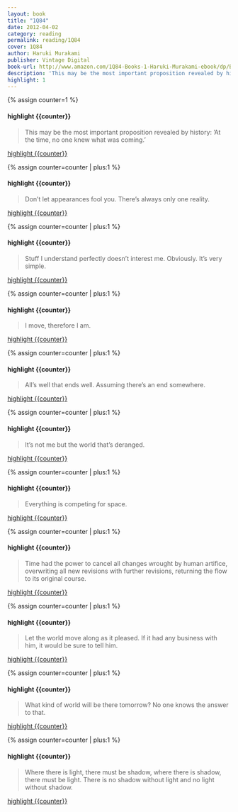 ```yaml
---
layout: book
title: "1Q84"
date: 2012-04-02
category: reading
permalink: reading/1Q84
cover: 1Q84
author: Haruki Murakami
publisher: Vintage Digital
book-url: http://www.amazon.com/1Q84-Books-1-Haruki-Murakami-ebook/dp/B005EWDA9M/
description: 'This may be the most important proposition revealed by history: ’At the time, no one knew what was coming.’'
highlight: 1
---
```


{% assign counter=1 %}
#### highlight {{counter}}
>This may be the most important proposition revealed by history: ’At the time, no one knew what was coming.’

[highlight {{counter}}](#highlight-{{counter}})

{% assign counter=counter | plus:1 %}
#### highlight {{counter}}
>Don’t let appearances fool you. There’s always only one reality.

[highlight {{counter}}](#highlight-{{counter}})

{% assign counter=counter | plus:1 %}
#### highlight {{counter}}
>Stuff I understand perfectly doesn’t interest me. Obviously. It’s very simple.

[highlight {{counter}}](#highlight-{{counter}})

{% assign counter=counter | plus:1 %}
#### highlight {{counter}}
>I move, therefore I am.

[highlight {{counter}}](#highlight-{{counter}})

{% assign counter=counter | plus:1 %}
#### highlight {{counter}}
>All’s well that ends well. Assuming there’s an end somewhere.

[highlight {{counter}}](#highlight-{{counter}})

{% assign counter=counter | plus:1 %}
#### highlight {{counter}}
>It’s not me but the world that’s deranged.

[highlight {{counter}}](#highlight-{{counter}})

{% assign counter=counter | plus:1 %}
#### highlight {{counter}}
>Everything is competing for space.

[highlight {{counter}}](#highlight-{{counter}})

{% assign counter=counter | plus:1 %}
#### highlight {{counter}}
>Time had the power to cancel all changes wrought by human artifice, overwriting all new revisions with further revisions, returning the flow to its original course.

[highlight {{counter}}](#highlight-{{counter}})

{% assign counter=counter | plus:1 %}
#### highlight {{counter}}
>Let the world move along as it pleased. If it had any business with him, it would be sure to tell him.

[highlight {{counter}}](#highlight-{{counter}})

{% assign counter=counter | plus:1 %}
#### highlight {{counter}}
>What kind of world will be there tomorrow? No one knows the answer to that.

[highlight {{counter}}](#highlight-{{counter}})

{% assign counter=counter | plus:1 %}
#### highlight {{counter}}
>Where there is light, there must be shadow, where there is shadow, there must be light. There is no shadow without light and no light without shadow.

[highlight {{counter}}](#highlight-{{counter}})